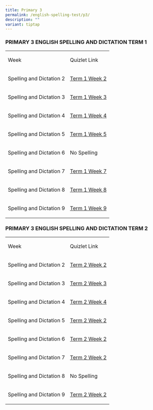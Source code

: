 ```yaml
---
title: Primary 3
permalink: /english-spelling-test/p3/
description: ""
variant: tiptap
---
```

<h3>PRIMARY 3 ENGLISH SPELLING AND DICTATION TERM 1</h3>
<table>
<tbody>
<tr>
<td rowspan="1" colspan="1">
<p>Week</p>
</td>
<td rowspan="1" colspan="1">
<p>Quizlet Link</p>
</td>
</tr>
<tr>
<td rowspan="1" colspan="1">
<p>Spelling and Dictation 2</p>
</td>
<td rowspan="1" colspan="1">
<p><a href="https://quizlet.com/_5niu9g?x=1jqt&amp;i=1c2gxb" rel="noopener noreferrer" target="_blank">Term 1 Week 2</a>
</p>
</td>
</tr>
<tr>
<td rowspan="1" colspan="1">
<p>Spelling and Dictation 3</p>
</td>
<td rowspan="1" colspan="1">
<p><a href="https://quizlet.com/_5niwhe?x=1jqt&amp;i=1c2gxbhttps://quizlet.com/_5niwhe?x=1jqt&amp;i=1c2gxb" rel="noopener noreferrer" target="_blank">Term 1 Week 3</a>
</p>
</td>
</tr>
<tr>
<td rowspan="1" colspan="1">
<p>Spelling and Dictation 4</p>
</td>
<td rowspan="1" colspan="1">
<p><a href="https://quizlet.com/_5nizyy?x=1jqt&amp;i=1c2gxb" rel="noopener noreferrer" target="_blank">Term 1 Week 4</a>
</p>
</td>
</tr>
<tr>
<td rowspan="1" colspan="1">
<p>Spelling and Dictation 5</p>
</td>
<td rowspan="1" colspan="1">
<p><a href="https://quizlet.com/_axyrsr?x=1jqt&amp;i=1c2gxb" rel="noopener noreferrer" target="_blank">Term 1 Week 5</a>
</p>
</td>
</tr>
<tr>
<td rowspan="1" colspan="1">
<p>Spelling and Dictation 6</p>
</td>
<td rowspan="1" colspan="1">
<p>No Spelling</p>
</td>
</tr>
<tr>
<td rowspan="1" colspan="1">
<p>Spelling and Dictation 7</p>
</td>
<td rowspan="1" colspan="1">
<p><a href="https://quizlet.com/_5nj2u4?x=1jqt&amp;i=1c2gxb" rel="noopener noreferrer" target="_blank">Term 1 Week 7</a>
</p>
</td>
</tr>
<tr>
<td rowspan="1" colspan="1">
<p>Spelling and Dictation 8</p>
</td>
<td rowspan="1" colspan="1">
<p><a href="https://quizlet.com/_5nj5lx?x=1jqt&amp;i=1c2gxb" rel="noopener noreferrer" target="_blank">Term 1 Week 8</a>
</p>
</td>
</tr>
<tr>
<td rowspan="1" colspan="1">
<p>Spelling and Dictation 9</p>
</td>
<td rowspan="1" colspan="1">
<p><a href="https://quizlet.com/_5nj1ik?x=1jqt&amp;i=1c2gxb" rel="noopener noreferrer" target="_blank">Term 1 Week 9</a>
</p>
</td>
</tr>
</tbody>
</table>
<h3>PRIMARY 3 ENGLISH SPELLING AND DICTATION TERM 2</h3>
<table>
<tbody>
<tr>
<td rowspan="1" colspan="1">
<p>Week</p>
</td>
<td rowspan="1" colspan="1">
<p>Quizlet Link</p>
</td>
</tr>
<tr>
<td rowspan="1" colspan="1">
<p>Spelling and Dictation 2</p>
</td>
<td rowspan="1" colspan="1">
<p><a href="https://quizlet.com/341862196/pcps-p3-term-2-english-spelling-week-2-flash-cards/?i=1c2gxb&amp;x=1jqt" rel="noopener noreferrer" target="_blank">Term 2 Week 2</a>
</p>
</td>
</tr>
<tr>
<td rowspan="1" colspan="1">
<p>Spelling and Dictation 3</p>
</td>
<td rowspan="1" colspan="1">
<p><a href="https://quizlet.com/341860184/pcps-p3-term-2-english-spelling-week-3-flash-cards/?i=1c2gxb&amp;x=1jqt" rel="noopener noreferrer" target="_blank">Term 2 Week 3</a>
</p>
</td>
</tr>
<tr>
<td rowspan="1" colspan="1">
<p>Spelling and Dictation 4</p>
</td>
<td rowspan="1" colspan="1">
<p><a href="https://quizlet.com/341866228/pcps-p3-term-2-english-spelling-week-4-flash-cards/?i=1c2gxb&amp;x=1jqt" rel="noopener noreferrer" target="_blank">Term 2 Week 4</a>
</p>
</td>
</tr>
<tr>
<td rowspan="1" colspan="1">
<p>Spelling and Dictation 5</p>
</td>
<td rowspan="1" colspan="1">
<p><a href="https://quizlet.com/_5niu9g?x=1jqt&amp;i=1c2gxb" rel="noopener noreferrer" target="_blank">Term 2 Week 2</a>
</p>
</td>
</tr>
<tr>
<td rowspan="1" colspan="1">
<p>Spelling and Dictation 6</p>
</td>
<td rowspan="1" colspan="1">
<p><a href="https://quizlet.com/_5niu9g?x=1jqt&amp;i=1c2gxb" rel="noopener noreferrer" target="_blank">Term 2 Week 2</a>
</p>
</td>
</tr>
<tr>
<td rowspan="1" colspan="1">
<p>Spelling and Dictation 7</p>
</td>
<td rowspan="1" colspan="1">
<p><a href="https://quizlet.com/_5niu9g?x=1jqt&amp;i=1c2gxb" rel="noopener noreferrer" target="_blank">Term 2 Week 2</a>
</p>
</td>
</tr>
<tr>
<td rowspan="1" colspan="1">
<p>Spelling and Dictation 8</p>
</td>
<td rowspan="1" colspan="1">
<p>No Spelling</p>
</td>
</tr>
<tr>
<td rowspan="1" colspan="1">
<p>Spelling and Dictation 9</p>
</td>
<td rowspan="1" colspan="1">
<p><a href="https://quizlet.com/_5niu9g?x=1jqt&amp;i=1c2gxb" rel="noopener noreferrer" target="_blank">Term 2 Week 2</a>
</p>
</td>
</tr>
</tbody>
</table>
<p></p>